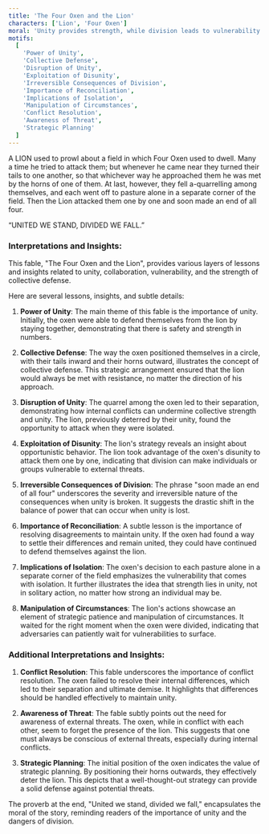 ```yaml
---
title: 'The Four Oxen and the Lion'
characters: ['Lion', 'Four Oxen']
moral: 'Unity provides strength, while division leads to vulnerability.'
motifs:
  [
    'Power of Unity',
    'Collective Defense',
    'Disruption of Unity',
    'Exploitation of Disunity',
    'Irreversible Consequences of Division',
    'Importance of Reconciliation',
    'Implications of Isolation',
    'Manipulation of Circumstances',
    'Conflict Resolution',
    'Awareness of Threat',
    'Strategic Planning'
  ]
---
```


A LION used to prowl about a field in which Four Oxen used to dwell. Many a time he tried to attack them; but whenever he came near they turned their tails to one another, so that whichever way he approached them he was met by the horns of one of them. At last, however, they fell a-quarrelling among themselves, and each went off to pasture alone in a separate corner of the field. Then the Lion attacked them one by one and soon made an end of all four.

“UNITED WE STAND, DIVIDED WE FALL.”

### Interpretations and Insights:

This fable, "The Four Oxen and the Lion", provides various layers of lessons and insights related to unity, collaboration, vulnerability, and the strength of collective defense.

Here are several lessons, insights, and subtle details:

1. **Power of Unity**: The main theme of this fable is the importance of unity. Initially, the oxen were able to defend themselves from the lion by staying together, demonstrating that there is safety and strength in numbers.

2. **Collective Defense**: The way the oxen positioned themselves in a circle, with their tails inward and their horns outward, illustrates the concept of collective defense. This strategic arrangement ensured that the lion would always be met with resistance, no matter the direction of his approach.

3. **Disruption of Unity**: The quarrel among the oxen led to their separation, demonstrating how internal conflicts can undermine collective strength and unity. The lion, previously deterred by their unity, found the opportunity to attack when they were isolated.

4. **Exploitation of Disunity**: The lion's strategy reveals an insight about opportunistic behavior. The lion took advantage of the oxen's disunity to attack them one by one, indicating that division can make individuals or groups vulnerable to external threats.

5. **Irreversible Consequences of Division**: The phrase "soon made an end of all four" underscores the severity and irreversible nature of the consequences when unity is broken. It suggests the drastic shift in the balance of power that can occur when unity is lost.

6. **Importance of Reconciliation**: A subtle lesson is the importance of resolving disagreements to maintain unity. If the oxen had found a way to settle their differences and remain united, they could have continued to defend themselves against the lion.

7. **Implications of Isolation**: The oxen's decision to each pasture alone in a separate corner of the field emphasizes the vulnerability that comes with isolation. It further illustrates the idea that strength lies in unity, not in solitary action, no matter how strong an individual may be.

8. **Manipulation of Circumstances**: The lion's actions showcase an element of strategic patience and manipulation of circumstances. It waited for the right moment when the oxen were divided, indicating that adversaries can patiently wait for vulnerabilities to surface.

### Additional Interpretations and Insights:

1. **Conflict Resolution**: This fable underscores the importance of conflict resolution. The oxen failed to resolve their internal differences, which led to their separation and ultimate demise. It highlights that differences should be handled effectively to maintain unity.

2. **Awareness of Threat**: The fable subtly points out the need for awareness of external threats. The oxen, while in conflict with each other, seem to forget the presence of the lion. This suggests that one must always be conscious of external threats, especially during internal conflicts.

3. **Strategic Planning**: The initial position of the oxen indicates the value of strategic planning. By positioning their horns outwards, they effectively deter the lion. This depicts that a well-thought-out strategy can provide a solid defense against potential threats.

The proverb at the end, "United we stand, divided we fall," encapsulates the moral of the story, reminding readers of the importance of unity and the dangers of division.
